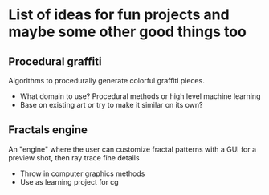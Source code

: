 # List of ideas for fun projects and maybe some other good things too

## Procedural graffiti
Algorithms to procedurally generate colorful graffiti pieces. 
- What domain to use? Procedural methods or high level machine learning
- Base on existing art or try to make it similar on its own?

## Fractals engine
An "engine" where the user can customize fractal patterns with a GUI for a preview shot, then ray trace fine details
- Throw in computer graphics methods
- Use as learning project for cg
